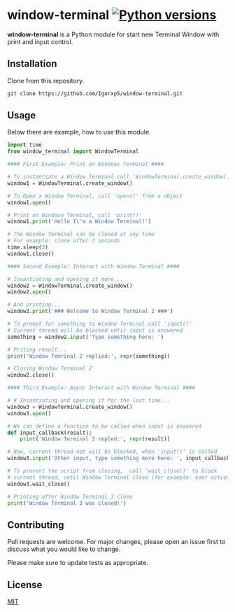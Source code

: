 # window-terminal [![Python versions](https://img.shields.io/badge/python-3-brightgreen.svg)](https://www.python.org/)

**window-terminal** is a Python module for start new Terminal Window with print and input control.

## Installation

Clone from this repository.

```bash
git clone https://github.com/Igorxp5/window-terminal.git
```

## Usage

Below there are example, how to use this module.

```python
import time
from window_terminal import WindowTerminal

#### First Example: Print on Windows Terminal ####

# To instantiate a Window Terminal call 'WindowTerminal.create_window()' 
window1 = WindowTerminal.create_window()

# To Open a Window Terminal, call 'open()' from a object
window1.open()

# Print on Windown Terminal, call 'print()'
window1.print('Hello I\'m a Window Terminal!')

# The Window Terminal can be closed at any time
# For example: close after 3 seconds
time.sleep(3)
window1.close()

#### Second Example: Interact with Window Terminal ####

# Insantiating and opening it more...
window2 = WindowTerminal.create_window()
window2.open()

# And printing...
window2.print('### Welcome to Window Terminal 2 ###')

# To prompt for something to Window Terminal call 'input()'
# Current thread will be blocked until input is answered
something = window2.input('Type something here: ')

# Priting result...
print('Window Temrinal 2 replied:', repr(something))

# Closing Window Terminal 2
window2.close()

#### Third Example: Async Interact with Window Terminal ####

# # Insantiating and opening it for the last time...
window3 = WindowTerminal.create_window()
window3.open()

# We can define a function to be called when input is answered
def input_callback(result):
	print('Window Terminal 3 repled:', repr(result))

# Now, current thread not will be blocked, when 'input()' is called
window3.input('Other input, type something more here: ', input_callback)

# To prevent the script from closing,  call 'wait_close()' to block 
# current thread, until Window Terminal close (for example: user action).
window3.wait_close()

# Printing after Window Terminal 3 close
print('Window Terminal 3 was closed!')
```

## Contributing
Pull requests are welcome. For major changes, please open an issue first to discuss what you would like to change.

Please make sure to update tests as appropriate.

## License
[MIT](https://raw.githubusercontent.com/Igorxp5/window-terminal/master/LICENSE)